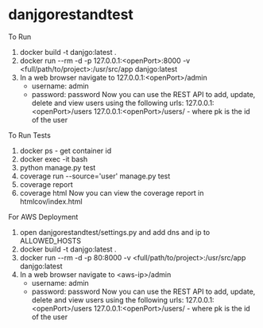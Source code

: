 # danjgorestandtest

To Run
1. docker build -t danjgo:latest .
2. docker run --rm -d -p 127.0.0.1:\<openPort\>:8000 -v <full/path/to/project>:/usr/src/app danjgo:latest
3. In a web browser navigate to 127.0.0.1:\<openPort\>/admin
    - username: admin
    - password: password
Now you can use the REST API to add, update, delete and view users using the following urls:
    127.0.0.1:\<openPort\>/users
    127.0.0.1:\<openPort\>/users/<pk> - where pk is the id of the user

To Run Tests
1. docker ps - get container id
2. docker exec -it <container-id> bash
3. python manage.py test
4. coverage run --source='user' manage.py test
5. coverage report
6. coverage html
Now you can view the coverage report in htmlcov/index.html
    
For AWS Deployment
1. open danjgorestandtest/settings.py and add dns and ip to ALLOWED_HOSTS
2. docker build -t danjgo:latest .
3. docker run --rm -d -p 80:8000 -v <full/path/to/project>:/usr/src/app danjgo:latest
4. In a web browser navigate to \<aws-ip\>/admin
    - username: admin
    - password: password
Now you can use the REST API to add, update, delete and view users using the following urls:
    127.0.0.1:\<openPort\>/users
    127.0.0.1:\<openPort\>/users/<pk> - where pk is the id of the user
